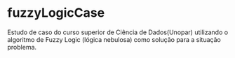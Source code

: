 # fuzzyLogicCase
Estudo de caso do curso superior de Ciência de Dados(Unopar) utilizando o algoritmo de Fuzzy Logic (lógica nebulosa) como solução para a situação problema.
